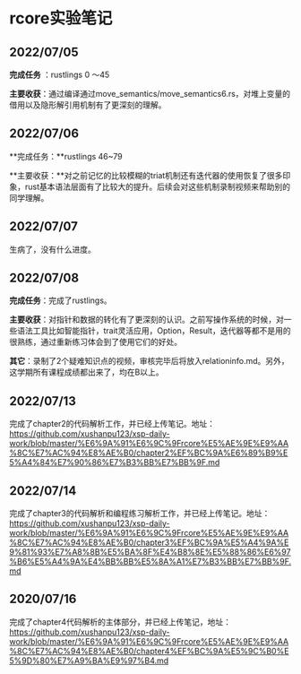 #                        rcore实验笔记

## 2022/07/05

**完成任务** ：rustlings 0 ～45

**主要收获**：通过编译通过move_semantics/move_semantics6.rs，对堆上变量的借用以及隐形解引用机制有了更深刻的理解。



## 2022/07/06

**完成任务：**rustlings 46~79

**主要收获：**对之前记忆的比较模糊的triat机制还有迭代器的使用恢复了很多印象，rust基本语法层面有了比较大的提升。后续会对这些机制录制视频来帮助别的同学理解。



## 2022/07/07

生病了，没有什么进度。



## 2022/07/08

**完成任务**：完成了rustlings。

**主要收获**：对指针和数据的转化有了更深刻的认识。之前写操作系统的时候，对一些语法工具比如智能指针，trait灵活应用，Option，Result，迭代器等都不是用的很熟练，通过重新练习体会到了使用它们的好处。

**其它**：录制了2个疑难知识点的视频，审核完毕后将放入relationinfo.md。另外，这学期所有课程成绩都出来了，均在B以上。

## 2022/07/13

完成了chapter2的代码解析工作，并已经上传笔记。地址：https://github.com/xushanpu123/xsp-daily-work/blob/master/%E6%9A%91%E6%9C%9Frcore%E5%AE%9E%E9%AA%8C%E7%AC%94%E8%AE%B0/chapter2%EF%BC%9A%E6%89%B9%E5%A4%84%E7%90%86%E7%B3%BB%E7%BB%9F.md



## 2022/07/14

完成了chapter3的代码解析和编程练习解析工作，并已经上传笔记。地址：https://github.com/xushanpu123/xsp-daily-work/blob/master/%E6%9A%91%E6%9C%9Frcore%E5%AE%9E%E9%AA%8C%E7%AC%94%E8%AE%B0/chapter3%EF%BC%9A%E5%A4%9A%E9%81%93%E7%A8%8B%E5%BA%8F%E4%B8%8E%E5%88%86%E6%97%B6%E5%A4%9A%E4%BB%BB%E5%8A%A1%E7%B3%BB%E7%BB%9F.md

## 2020/07/16

完成了chapter4代码解析的主体部分，并已经上传笔记，地址：https://github.com/xushanpu123/xsp-daily-work/blob/master/%E6%9A%91%E6%9C%9Frcore%E5%AE%9E%E9%AA%8C%E7%AC%94%E8%AE%B0/chapter4%EF%BC%9A%E5%9C%B0%E5%9D%80%E7%A9%BA%E9%97%B4.md